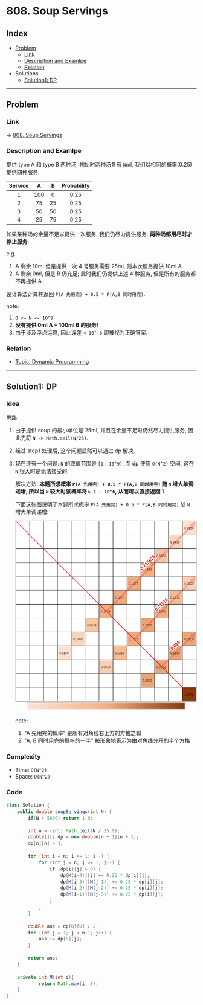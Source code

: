 # 808. Soup Servings

## Index

- [Problem](#problem)
  - [Link](#Link)
  - [Description and Examlpe](#description-and-examlpe)
  - [Relation](#relation)
- Solutions
  - [Solution1: DP](#solution1-dp)

----

## Problem

### Link

-> [808. Soup Servings][1]

### Description and Examlpe

提供 type A 和 type B 两种汤, 初始时两种汤各有 `N`ml, 我们以相同的概率(0.25)提供四种服务:

Service| A | B |Probability
:-----:|:-:|:-:|:---------:
1      |100|0  |0.25
2      |75 |25 |0.25
3      |50 |50 |0.25
4      |25 |75 |0.25

如果某种汤的余量不足以提供一次服务, 我们仍尽力提供服务. **两种汤都用尽时才停止服务.**

e.g.

1. A 剩余 10ml 但是提供一次 4 号服务需要 25ml, 则本次服务提供 10ml A.  
2. A 剩余 0ml, 但是 B 仍充足; 此时我们仍提供上述 4 种服务, 但是所有的服务都不再提供 A.

设计算法计算并返回 `P(A 先用完) + 0.5 * P(A,B 同时用完)`.

note:

1. `0 <= N <= 10^9`
2. **没有提供 0ml A + 100ml B 的服务!**
3. 由于涉及浮点运算, 因此误差 `< 10^-6` 即被视为正确答案.

### Relation

- [Topic: Dynamic Programming][2]

----

## Solution1: DP

### Idea

思路:

1. 由于提供 soup 的最小单位是 25ml, 并且在余量不足时仍然尽力提供服务, 因此先将 `N -> Math.ceil(N/25)`.
2. 经过 step1 处理后, 这个问题显然可以通过 dp 解决.
3. 现在还有一个问题: `N` 的取值范围是 `[1, 10^9]`, 而 dp 使用 `O(N^2)` 空间, 这在 `N` 很大时是无法接受的.

    解决方法: **本题所求概率 `P(A 先用完) + 0.5 * P(A,B 同时用完)` 随 `N` 增大单调递增, 所以当 `N` 较大时该概率将 `> 1 - 10^6`, 从而可以直接返回 1**.

    下面这张图说明了本题所求概率 `P(A 先用完) + 0.5 * P(A,B 同时用完)` 随 `N` 增大单调递增:

    ![808.figure1.png][3]  

    note:

    1. "A 先用完的概率" 是所有对角线右上方的方格之和
    2. "A, B 同时用完的概率的一半" 被形象地表示为由对角线分开的半个方格

### Complexity

- Time: `O(N^2)`
- Space: `O(N^2)`

### Code

```java
class Solution {
    public double soupServings(int N) {
        if(N > 5600) return 1.0;

        int n = (int) Math.ceil(N / 25.0);
        double[][] dp = new double[n + 1][n + 1];
        dp[n][n] = 1;

        for (int i = n; i >= 1; i--) {
            for (int j = n; j >= 1; j--) {
                if (dp[i][j] > 0) {
                    dp[M(i-4)][j] += 0.25 * dp[i][j];
                    dp[M(i-3)][M(j-1)] += 0.25 * dp[i][j];
                    dp[M(i-2)][M(j-2)] += 0.25 * dp[i][j];
                    dp[M(i-1)][M(j-3)] += 0.25 * dp[i][j];
                }
            }
        }

        double ans = dp[0][0] / 2;
        for (int j = 1; j < n+1; j++) {
            ans += dp[0][j];
        }

        return ans;
    }

    private int M(int i){
            return Math.max(i, 0);
    }
}
```

[1]: https://leetcode.com/problems/soup-servings/
[2]: ../topics/dynamic-programming.md
[3]: ./images/808.figure1.png

